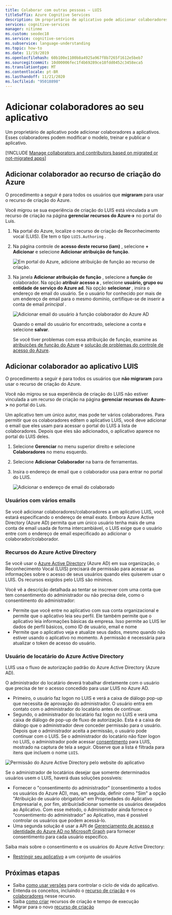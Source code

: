 ```yaml
---
title: Colaborar com outras pessoas – LUIS
titleSuffix: Azure Cognitive Services
description: Um proprietário de aplicativo pode adicionar colaboradores ao recurso de criação. Esses colaboradores podem modificar o modelo, treinar e publicar o aplicativo.
services: cognitive-services
manager: nitinme
ms.custom: seodec18
ms.service: cognitive-services
ms.subservice: language-understanding
ms.topic: how-to
ms.date: 11/19/2019
ms.openlocfilehash: 60b100e1100b8a4925a967f8b7265f1612e5beb7
ms.sourcegitcommit: 10d00006fec1f4b69289ce18fdd0452c3458eca5
ms.translationtype: MT
ms.contentlocale: pt-BR
ms.lasthandoff: 11/21/2020
ms.locfileid: "95018898"
---
```

# <a name="add-contributors-to-your-app"></a>Adicionar colaboradores ao seu aplicativo

Um proprietário de aplicativo pode adicionar colaboradores a aplicativos. Esses colaboradores podem modificar o modelo, treinar e publicar o aplicativo.

[!INCLUDE [Manage collaborators and contributors based on migrated or not-migrated apps](./includes/manage-contributor-collaborator-migration.md)]

## <a name="add-contributor-to-azure-authoring-resource"></a>Adicionar colaborador ao recurso de criação do Azure

O procedimento a seguir é para todos os usuários que **migraram** para usar o recurso de criação do Azure.

Você migrou se sua experiência de criação do LUIS está vinculada a um recurso de criação na página **gerenciar recursos do Azure->** no portal do Luis.

1. Na portal do Azure, localize o recurso de criação de Reconhecimento vocal (LUIS). Ele tem o tipo `LUIS.Authoring` .
1. Na página controle de **acesso deste recurso (iam)** , selecione **+ Adicionar** e selecione **Adicionar atribuição de função**.

    ![Em portal do Azure, adicione atribuição de função ao recurso de criação.](./media/luis-how-to-collaborate/authoring-resource-access-control-add-role.png)

1. Na janela **Adicionar atribuição de função** , selecione a **função** de colaborador. Na opção **atribuir acesso a** , selecione **usuário, grupo ou entidade de serviço do Azure ad**. Na opção **selecionar** , insira o endereço de email do usuário. Se o usuário for conhecido por mais de um endereço de email para o mesmo domínio, certifique-se de inserir a conta de email _principal_ .

    ![Adicionar email do usuário à função colaborador do Azure AD](./media/luis-how-to-collaborate/add-role-assignment-for-contributor.png)

    Quando o email do usuário for encontrado, selecione a conta e selecione **salvar**.

    Se você tiver problemas com essa atribuição de função, examine as [atribuições de função do Azure](../../role-based-access-control/role-assignments-portal.md) e [solução de problemas do controle de acesso do Azure](../../role-based-access-control/troubleshooting.md#problems-with-azure-role-assignments).

## <a name="add-collaborator-to-luis-app"></a>Adicionar colaborador ao aplicativo LUIS

O procedimento a seguir é para todos os usuários que **não migraram** para usar o recurso de criação do Azure.

Você não migrou se sua experiência de criação do LUIS não estiver vinculada a um recurso de criação na página **gerenciar recursos do Azure->** no portal do Luis.

Um aplicativo tem um único autor, mas pode ter vários colaboradores. Para permitir que os colaboradores editem o aplicativo LUIS, você deve adicionar o email que eles usam para acessar o portal do LUIS à lista de colaboradores. Depois que eles são adicionados, o aplicativo aparece no portal do LUIS deles.

1. Selecione **Gerenciar** no menu superior direito e selecione **Colaboradores** no menu esquerdo.

1. Selecione **Adicionar Colaborador** na barra de ferramentas.

1. Insira o endereço de email que o colaborador usa para entrar no portal do LUIS.

    ![Adicionar o endereço de email do colaborado](./media/luis-how-to-collaborate/add-collaborator-pop-up.png)


### <a name="users-with-multiple-emails"></a>Usuários com vários emails

Se você adicionar colaboradores/colaboradores a um aplicativo LUIS, você estará especificando o endereço de email exato. Embora Azure Active Directory (Azure AD) permita que um único usuário tenha mais de uma conta de email usada de forma intercambiável, o LUIS exige que o usuário entre com o endereço de email especificado ao adicionar o colaborador/colaborador.

<a name="owner-and-collaborators"></a>

### <a name="azure-active-directory-resources"></a>Recursos do Azure Active Directory

Se você usar o [Azure Active Directory](../../active-directory/index.yml) (Azure AD) em sua organização, o Reconhecimento Vocal (LUIS) precisará de permissão para acessar as informações sobre o acesso de seus usuários quando eles quiserem usar o LUIS. Os recursos exigidos pelo LUIS são mínimos.

Você vê a descrição detalhada ao tentar se inscrever com uma conta que tem consentimento do administrador ou não precisa dele, como o consentimento do administrador:

* Permite que você entre no aplicativo com sua conta organizacional e permite que o aplicativo leia seu perfil. Ele também permite que o aplicativo leia informações básicas da empresa. Isso permite ao LUIS ler dados de perfil básicos, como ID de usuário, email e nome
* Permite que o aplicativo veja e atualize seus dados, mesmo quando não estiver usando o aplicativo no momento. A permissão é necessária para atualizar o token de acesso do usuário.


### <a name="azure-active-directory-tenant-user"></a>Usuário de locatário do Azure Active Directory

LUIS usa o fluxo de autorização padrão do Azure Active Directory (Azure AD).

O administrador do locatário deverá trabalhar diretamente com o usuário que precisa de ter o acesso concedido para usar LUIS no Azure AD.

* Primeiro, o usuário faz logon no LUIS e verá a caixa de diálogo pop-up que necessita de aprovação do administrador. O usuário entra em contato com o administrador do locatário antes de continuar.
* Segundo, o administrador do locatário faz logon no LUIS e verá uma caixa de diálogo de pop-up de fluxo de autorização. Esta é a caixa de diálogo que o administrador deve conceder permissão para o usuário. Depois que o administrador aceita a permissão, o usuário pode continuar com o LUIS. Se o administrador do locatário não fizer logon no LUIS, o administrador pode acessar [consentimento](https://account.activedirectory.windowsazure.com/r#/applications) para LUIS, mostrado na captura de tela a seguir. Observe que a lista é filtrada para itens que incluem o nome `LUIS`.

![Permissão do Azure Active Directory pelo website do aplicativo](./media/luis-how-to-collaborate/tenant-permissions.png)

Se o administrador de locatários desejar que somente determinados usuários usem o LUIS, haverá duas soluções possíveis:
* Fornecer o "consentimento do administrador" (consentimento a todos os usuários do Azure AD), mas, em seguida, definir como "Sim" a opção "Atribuição de usuário obrigatória" em Propriedades do Aplicativo Empresarial e, por fim, atribuir/adicionar somente os usuários desejados ao Aplicativo. Com esse método, o Administrador ainda fornece o "consentimento do administrador" ao Aplicativo, mas é possível controlar os usuários que podem acessá-lo.
* Uma segunda solução é usar a API de [Gerenciamento de acesso e identidade do Azure AD no Microsoft Graph](/graph/azuread-identity-access-management-concept-overview) para fornecer consentimento para cada usuário específico.

Saiba mais sobre o consentimento e os usuários do Azure Active Directory:
* [Restringir seu aplicativo](../../active-directory/develop/howto-restrict-your-app-to-a-set-of-users.md) a um conjunto de usuários

## <a name="next-steps"></a>Próximas etapas

* Saiba [como usar versões](luis-how-to-manage-versions.md) para controlar o ciclo de vida do aplicativo.
* Entenda os conceitos, incluindo o [recurso de criação](luis-how-to-azure-subscription.md#authoring-key) e os [colaboradores](luis-how-to-azure-subscription.md#contributions-from-other-authors) nesse recurso.
* Saiba [como criar](luis-how-to-azure-subscription.md) recursos de criação e tempo de execução
* Migrar para o novo [recurso de criação](luis-migration-authoring.md)